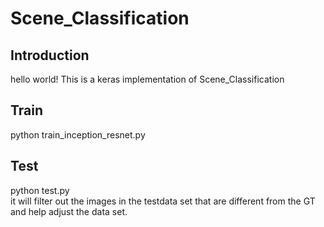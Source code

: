# Scene_Classification
## Introduction
hello world!
This is a keras implementation of Scene_Classification
## Train
python  train_inception_resnet.py
## Test
python test.py
<Br/>it will filter out the images in the testdata set  that are different from the GT and help adjust the data set.
